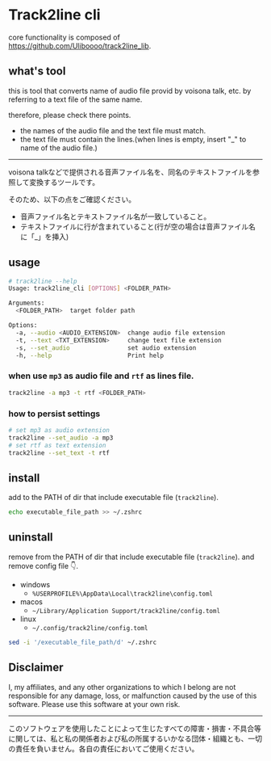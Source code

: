 # Track2line cli

core functionality is composed of https://github.com/Uliboooo/track2line_lib.

## what's tool

this is tool that converts name of audio file provid by voisona talk, etc. by referring to a text file of the same name.

therefore, please check there points.

- the names of the audio file and the text file must match.
- the text file must contain the lines.(when lines is empty, insert "_" to name of the audio file.)

---

voisona talkなどで提供される音声ファイル名を、同名のテキストファイルを参照して変換するツールです。

そのため、以下の点をご確認ください。

- 音声ファイル名とテキストファイル名が一致していること。
- テキストファイルに行が含まれていること(行が空の場合は音声ファイル名に「_」を挿入)

## usage

```bash
# track2line --help
Usage: track2line_cli [OPTIONS] <FOLDER_PATH>

Arguments:
  <FOLDER_PATH>  target folder path

Options:
  -a, --audio <AUDIO_EXTENSION>  change audio file extension
  -t, --text <TXT_EXTENSION>     change text file extension
  -s, --set_audio                set audio extension
  -h, --help                     Print help
```

### when use `mp3` as audio file and `rtf` as lines file.

```bash
track2line -a mp3 -t rtf <FOLDER_PATH>
```

### how to persist settings

```bash
# set mp3 as audio extension
track2line --set_audio -a mp3
# set rtf as text extension
track2line --set_text -t rtf
```

## install

add to the PATH of dir that include executable file (`track2line`).

```zsh
echo executable_file_path >> ~/.zshrc
```

## uninstall

remove from the PATH of dir that include executable file (`track2line`).
and remove config file 👇.

- windows
  - `%USERPROFILE%\AppData\Local\track2line\config.toml`
- macos
  - `~/Library/Application Support/track2line/config.toml`
- linux
  - `~/.config/track2line/config.toml`

```zsh
sed -i '/executable_file_path/d' ~/.zshrc
```

## Disclaimer

I, my affiliates, and any other organizations to which I belong are not responsible for any damage, loss, or malfunction caused by the use of this software. Please use this software at your own risk.

---

このソフトウェアを使用したことによって生じたすべての障害・損害・不具合等に関しては、私と私の関係者および私の所属するいかなる団体・組織とも、一切の責任を負いません。各自の責任においてご使用ください。
